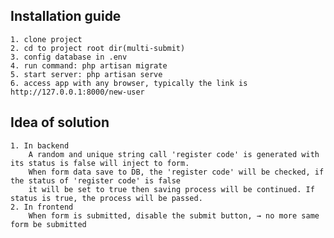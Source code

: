 ## Installation guide
    1. clone project
    2. cd to project root dir(multi-submit)
    3. config database in .env
    4. run command: php artisan migrate 
    5. start server: php artisan serve
    6. access app with any browser, typically the link is http://127.0.0.1:8000/new-user

## Idea of solution
    1. In backend
        A random and unique string call 'register code' is generated with its status is false will inject to form.
        When form data save to DB, the 'register code' will be checked, if the status of 'register code' is false 
        it will be set to true then saving process will be continued. If status is true, the process will be passed. 
    2. In frontend
        When form is submitted, disable the submit button, → no more same form be submitted
